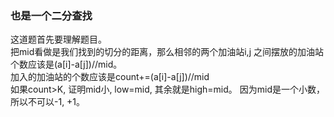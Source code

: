 ### 也是一个二分查找
这道题首先要理解题目。  
把mid看做是我们找到的切分的距离，那么相邻的两个加油站i,j 之间摆放的加油站个数应该是(a[i]-a[j])//mid。  
加入的加油站的个数应该是count+=(a[i]-a[j])//mid  
如果count>K, 证明mid小,  low=mid,  其余就是high=mid。  因为mid是一个小数，所以不可以-1, +1。